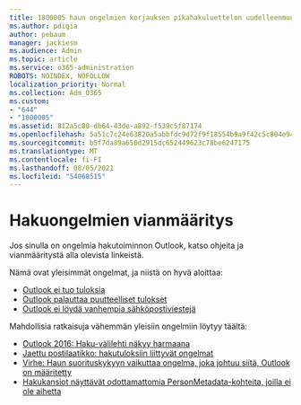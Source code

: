 ```yaml
---
title: 1800005 haun ongelmien korjauksen pikahakuluettelon uudelleenmuodostamisen avulla
ms.author: pdigia
author: pebaum
manager: jackiesm
ms.audience: Admin
ms.topic: article
ms.service: o365-administration
ROBOTS: NOINDEX, NOFOLLOW
localization_priority: Normal
ms.collection: Adm_O365
ms.custom:
- "644"
- "1800005"
ms.assetid: 812a5c80-db64-43de-a892-f539c5f87174
ms.openlocfilehash: 5a51c7c24e63820a5abbfdc9d72f9f18554b9a9f42c5c804e944137df928efa9
ms.sourcegitcommit: b5f7da89a650d2915dc652449623c78be6247175
ms.translationtype: MT
ms.contentlocale: fi-FI
ms.lasthandoff: 08/05/2021
ms.locfileid: "54068515"
---
```

# <a name="troubleshoot-search-issues"></a>Hakuongelmien vianmääritys

Jos sinulla on ongelmia hakutoiminnon Outlook, katso ohjeita ja vianmääritystä alla olevista linkeistä.

Nämä ovat yleisimmät ongelmat, ja niistä on hyvä aloittaa:

- [Outlook ei tuo tuloksia](https://support.office.com/article/2556b11f-f4d8-46be-b0a7-de33a3f4f066#bkmk_noresults)
- [Outlook palauttaa puutteelliset tulokset](https://support.office.com/article/2556b11f-f4d8-46be-b0a7-de33a3f4f066#bkmk_incompleteresults)
- [Outlook ei löydä vanhempia sähköpostiviestejä](https://support.office.com/article/2556b11f-f4d8-46be-b0a7-de33a3f4f066#bkmk_olderemails)

Mahdollisia ratkaisuja vähemmän yleisiin ongelmiin löytyy täältä:

- [Outlook 2016: Haku-välilehti näkyy harmaana](https://support.office.com/article/2556b11f-f4d8-46be-b0a7-de33a3f4f066#bkmk_greytab)
- [Jaettu postilaatikko: hakutuloksiin liittyvät ongelmat](https://support.office.com/article/2556b11f-f4d8-46be-b0a7-de33a3f4f066#bkmk_sharedmailbox)
- [Virhe: Haun suorituskykyyn vaikuttaa ongelma, joka johtuu siitä, Outlook on määritetty](https://support.office.com/article/51c9d2c7-a3db-4358-afdf-50d3a9e57039)
- [Hakukansiot näyttävät odottamattomia PersonMetadata-kohteita, joilla ei ole aihetta](https://support.microsoft.com/help/4035436/outlook-search-folders-show-items-with-blank-subject)